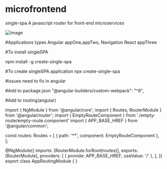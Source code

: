 # microfrontend

single-spa A javascript router for front-end microservices

![image](https://user-images.githubusercontent.com/12700182/116838712-0be3a800-abed-11eb-91a8-785465b7ddf0.png)

#Applications types
	Angular appOne,appTwo, Navigation
	React appThree

#To install singleSPA

npm install -g create-single-spa

#To create singleSPA application 
npx create-single-spa

#issues need to fix in angular

#Add to package.json
"@angular-builders/custom-webpack": "^8",
	
#Add to routing(angular)

import { NgModule } from '@angular/core';
import { Routes, RouterModule } from '@angular/router';
import { EmptyRouteComponent } from './empty-route/empty-route.component'
import { APP_BASE_HREF } from '@angular/common';


const routes: Routes = [
  { path: '**', component: EmptyRouteComponent },
];

@NgModule({
  imports: [RouterModule.forRoot(routes)],
  exports: [RouterModule],
  providers: [
    { provide: APP_BASE_HREF, useValue: '/' },
  ],
})
export class AppRoutingModule { }



